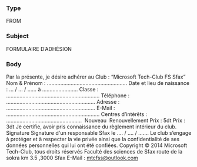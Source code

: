﻿### Type
FROM
### Subject
FORMULAIRE D’ADHÉSION
### Body
Par la présente, je désire adhérer au Club : 
“Microsoft Tech-Club FS Sfax”
Nom & Prénom : ……………………………………………… Date et lieu de naissance : … / … / …… à …………………… Classe : ……………………………………………………… Téléphone : …………………………………………………… Adresse : ……………………………………………………
E-Mail : ……………………………………………………… Centres d’intérêts : ……………………………………………
͏  Nouveau                                                                        ͏   Renouvellement
Prix : 5dt                                                                           Prix : 3dt
Je certifie, avoir pris connaissance du règlement intérieur du club.
Signature
Signature d'un responsable
Sfax le .... / .... / .......
Le club s’engage à protéger et à respecter la vie privée
ainsi que la confidentialité de ses données personnelles qui lui ont été confiées.
Copyright © 2014 Microsoft Tech-Club, tous droits réservés
Faculté des sciences de Sfax route de la sokra km 3.5 ,3000 Sfax
E-Mail : mtcfss@outlook.com
